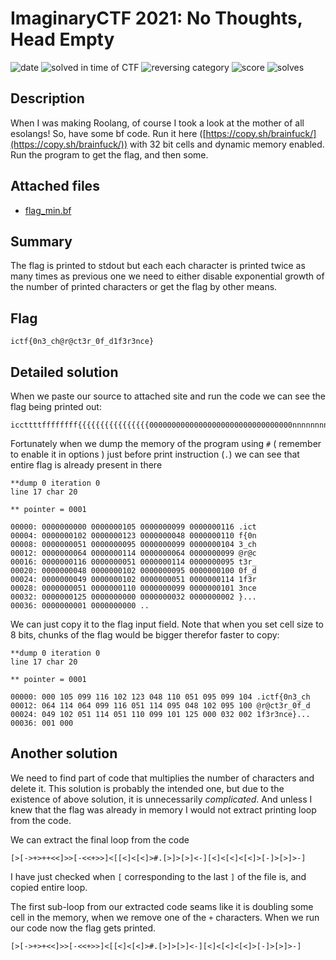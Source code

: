 # ImaginaryCTF 2021: No Thoughts, Head Empty

![date](https://img.shields.io/badge/date-31.07.2021-brightgreen.svg)  ![solved in time of CTF](https://img.shields.io/badge/solved-in%20time%20of%20CTF-brightgreen.svg) 
![reversing category](https://img.shields.io/badge/category-reversing-lightgrey.svg) ![score](https://img.shields.io/badge/score-200-blue.svg)  ![solves](https://img.shields.io/badge/solves-101-brightgreen.svg) 

## Description

When I was making Roolang, of course I took a look at the mother of all esolangs! So, have some bf code. Run it here ([https://copy.sh/brainfuck/](https://copy.sh/brainfuck/)) with 32 bit cells and dynamic memory enabled. Run the program to get the flag, and then some.

## Attached files

- [flag_min.bf](https://imaginaryctf.org/r/8A7A-flag_min.bf)

## Summary

The flag is printed to stdout but each each character is printed twice as many times as previous one we need to either disable exponential growth of the number of printed characters or get the flag by other means.

## Flag
``` ictf{0n3_ch@r@ct3r_0f_d1f3r3nce} ```

## Detailed solution

When we paste our source to attached site and run the code we can see the flag being printed out:
```
iccttttffffffff{{{{{{{{{{{{{{{{00000000000000000000000000000000nnnnnnnnnnnnnnnnnnnnnnnnnnnnnnnnnnnnnnnnnnnnnnnnnnnnnnnnnnnnnnnn3...
```

Fortunately when we dump the memory of the program using ```#``` ( remember to enable it in options ) just before print instruction (```.```) we can see that entire flag is already present in there
```
**dump 0 iteration 0 
line 17 char 20

** pointer = 0001 

00000: 0000000000 0000000105 0000000099 0000000116 .ict 
00004: 0000000102 0000000123 0000000048 0000000110 f{0n 
00008: 0000000051 0000000095 0000000099 0000000104 3_ch 
00012: 0000000064 0000000114 0000000064 0000000099 @r@c 
00016: 0000000116 0000000051 0000000114 0000000095 t3r_ 
00020: 0000000048 0000000102 0000000095 0000000100 0f_d 
00024: 0000000049 0000000102 0000000051 0000000114 1f3r 
00028: 0000000051 0000000110 0000000099 0000000101 3nce 
00032: 0000000125 0000000000 0000000032 0000000002 }... 
00036: 0000000001 0000000000 ..
```

We can just copy it to the flag input field. Note that when you set cell size to 8 bits, chunks of the flag would be bigger therefor faster to copy:
```
**dump 0 iteration 0 
line 17 char 20

** pointer = 0001 

00000: 000 105 099 116 102 123 048 110 051 095 099 104 .ictf{0n3_ch 
00012: 064 114 064 099 116 051 114 095 048 102 095 100 @r@ct3r_0f_d 
00024: 049 102 051 114 051 110 099 101 125 000 032 002 1f3r3nce}... 
00036: 001 000
```

## Another solution
We need to find part of code that multiplies the number of characters and delete it. This solution is probably the intended one, but due to the existence of above solution, it is unnecessarily *complicated*. And unless I knew that the flag was already in memory I would not extract printing loop from the code.

We can extract the final loop from the code
```
[>[->+>++<<]>>[-<<+>>]<[[<]<[<]>#.[>]>[>]<-][<]<[<]<[<]>[-]>[>]>-]
```
I have just checked when ```[``` corresponding to the last ```]``` of the file is, and copied entire loop.

The first sub-loop from our extracted code seams like it is doubling some cell in the memory, when we remove one of the ```+``` characters. When we run our code now the flag gets printed.
```
[>[->+>+<<]>>[-<<+>>]<[[<]<[<]>#.[>]>[>]<-][<]<[<]<[<]>[-]>[>]>-]
```   

